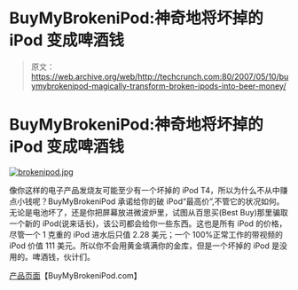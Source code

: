 # BuyMyBrokeniPod:神奇地将坏掉的 iPod 变成啤酒钱

> 原文：<https://web.archive.org/web/http://techcrunch.com:80/2007/05/10/buymybrokenipod-magically-transform-broken-ipods-into-beer-money/>

# BuyMyBrokeniPod:神奇地将坏掉的 iPod 变成啤酒钱

[![brokenipod.jpg](img/06de2d3ab722133929cd3c0737daae00.png)](https://web.archive.org/web/20230322164148/https://techcrunch.com/wp-content/uploads/2007/05/brokenipod.jpg "brokenipod.jpg")

像你这样的电子产品发烧友可能至少有一个坏掉的 iPod T4，所以为什么不从中赚点小钱呢？BuyMyBrokeniPod 承诺给你的破 iPod“最高价”,不管它的状况如何。无论是电池坏了，还是你把屏幕放进微波炉里，试图从百思买(Best Buy)那里骗取一个新的 iPod(说来话长)，该公司都会给你一些东西。这也是所有 iPod 的价格，尽管一个 1 克重的 iPod 进水后只值 2.28 美元；一个 100%正常工作的带视频的 iPod 价值 111 美元。所以你不会用黄金填满你的金库，但是一个坏掉的 iPod 是没用的。啤酒钱，伙计们。

[产品页面](https://web.archive.org/web/20230322164148/http://buymybrokenipod.com/index.html)【BuyMyBrokeniPod.com】